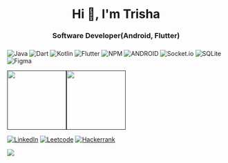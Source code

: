 

<h1 align="center">Hi 👋, I'm Trisha </h1>
<h3 align="center">Software Developer(Android, Flutter)</h3>


### 

 ![Java](https://img.shields.io/badge/java-%23ED8B00.svg?style=for-the-badge&logo=java&logoColor=white) ![Dart](https://img.shields.io/badge/dart-%230175C2.svg?style=for-the-badge&logo=dart&logoColor=white) ![Kotlin](https://img.shields.io/badge/kotlin-%230175C2.svg?style=for-the-badge&logo=kotlin&logoColor=white) ![Flutter](https://img.shields.io/badge/Flutter-%2302569B.svg?style=for-the-badge&logo=Flutter&logoColor=white) ![NPM](https://img.shields.io/badge/NPM-%23000000.svg?style=for-the-badge&logo=npm&logoColor=white) ![ANDROID](https://img.shields.io/badge/android-%2320232a.svg?style=for-the-badge&logo=android&logoColor=%a4c639) ![Socket.io](https://img.shields.io/badge/Socket.io-black?style=for-the-badge&logo=socket.io&badgeColor=010101) ![SQLite](https://img.shields.io/badge/sqlite-%2307405e.svg?style=for-the-badge&logo=sqlite&logoColor=white) 	![Figma](https://img.shields.io/badge/figma-%23F24E1E.svg?style=for-the-badge&logo=figma&logoColor=white)

<a href=""><img height="137px" src="https://github-readme-stats.vercel.app/api?username=trishadubey39&hide_title=true&hide_border=true&show_icons=true&include_all_commits=true&count_private=true&line_height=21&text_color=000&icon_color=000&bg_color=0,ea6161,ffc64d,fffc4d,52fa5a&theme=graywhite" /><!-- wi*quL3fcV --><img height="137px" src="https://github-readme-stats.vercel.app/api/top-langs/?username=trishadubey39&hide=html&hide_title=true&hide_border=true&layout=compact&langs_count=6&exclude_repo=comp426,Redventures-Movie-Quotes&text_color=000&icon_color=fff&bg_color=0,52fa5a,4dfcff,c64dff&theme=graywhite" /></a>

[![LinkedIn](https://img.shields.io/badge/LinkedIn-%230077B5.svg?logo=linkedin&logoColor=white)](https://linkedin.com/in/in/trisha-dubey-802b79157) 
[![Leetcode](https://img.shields.io/badge/LeetCode-%230077B5.svg?logo=leetcode)](https://leetcode.com/trishadubey39/) 
[![Hackerrank](https://img.shields.io/badge/Hackerrank-%230077B5.svg?logo=Hackerrank)](https://www.hackerrank.com/sweetydubey39?hr_r=1) 


![](https://quotes-github-readme.vercel.app/api?type=horizontal&theme=dark)





